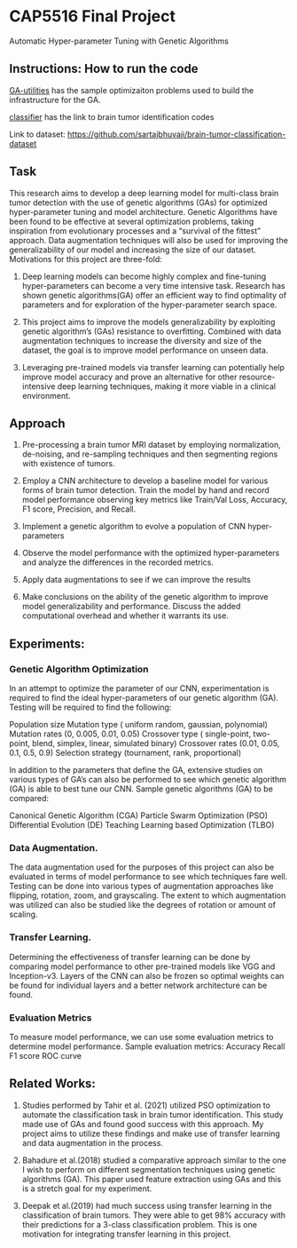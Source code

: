# CAP5516 Final Project
Automatic Hyper-parameter Tuning with Genetic Algorithms

## Instructions: How to run the code

[GA-utilities](https://github.com/eashansingh905/cap5516-final-project/tree/main/GA-utilities) has the sample optimizaiton problems used to build the
infrastructure for the GA.

[classifier](https://github.com/eashansingh905/cap5516-final-project/tree/main/classifier) has the link to brain tumor identification codes

Link to dataset: https://github.com/sartajbhuvaji/brain-tumor-classification-dataset

## Task
This research aims to develop a deep learning model for multi-class brain tumor detection with the use of genetic algorithms (GAs) for optimized hyper-parameter tuning and model architecture. Genetic Algorithms have been found to be effective at several optimization problems, taking inspiration from evolutionary processes and a “survival of the fittest” approach. Data augmentation techniques will also be used for improving the generalizability of our model and increasing the size of our dataset. Motivations for this project are three-fold:

1) Deep learning models can become highly complex and fine-tuning hyper-parameters can become a very time intensive task. Research has shown genetic algorithms(GA) offer an efficient way to find optimality of parameters and for exploration of the hyper-parameter search space.

2) This project aims to improve the models generalizability by exploiting genetic algorithm’s (GAs) resistance to overfitting. Combined with data augmentation techniques to increase the diversity and size of the dataset, the goal is to improve model performance on unseen data. 

3) Leveraging pre-trained models via transfer learning can potentially help improve model accuracy and prove an alternative for other resource-intensive deep learning techniques, making it more viable in a clinical environment.

## Approach

1) Pre-processing a brain tumor MRI dataset by employing normalization, de-noising, and re-sampling techniques and then segmenting regions with existence of tumors. 

2) Employ a CNN architecture to develop a baseline model for various forms of brain tumor detection. Train the model by hand and record model performance observing key metrics like Train/Val Loss, Accuracy, F1 score, Precision, and Recall. 

3) Implement a genetic algorithm to evolve a population of CNN hyper-parameters

4) Observe the model performance with the optimized hyper-parameters and analyze the differences in the recorded metrics.

5) Apply data augmentations to see if we can improve the results

6) Make conclusions on the ability of the genetic algorithm to improve model generalizability and performance. Discuss the added computational overhead and whether it warrants its use. 



## Experiments: 

### Genetic Algorithm Optimization
In an attempt to optimize the parameter of our CNN, experimentation is required to find the ideal hyper-parameters of our genetic algorithm (GA). Testing will be required to find the following:

Population size 
Mutation type ( uniform random, gaussian, polynomial) 
Mutation rates (0, 0.005, 0.01, 0.05)
Crossover type ( single-point, two-point, blend, simplex, linear, simulated binary) 
Crossover rates  (0.01, 0.05, 0.1, 0.5, 0.9)
Selection strategy (tournament, rank, proportional) 

In addition to the parameters that define the GA, extensive studies on various types of GA’s can also be performed to see which genetic algorithm (GA) is able to best tune our CNN. Sample genetic algorithms (GA) to be compared: 

Canonical Genetic Algorithm (CGA)
Particle Swarm Optimization (PSO)
Differential Evolution (DE)
Teaching Learning based Optimization (TLBO)

###  Data Augmentation. 

The data augmentation used for the purposes of this project can also be evaluated in terms of model performance to see which techniques fare well. Testing can be done into various types of augmentation approaches like flipping, rotation, zoom, and grayscaling. The extent to which augmentation was utilized can also be studied like the degrees of rotation or amount of scaling.

### Transfer Learning. 

Determining the effectiveness of transfer learning can be done by comparing model performance to other pre-trained models like VGG and Inception-v3. Layers of the CNN can also be frozen so optimal weights can be found for individual layers and a better network architecture can be found.

### Evaluation Metrics

To measure model performance, we can use some evaluation metrics to determine model performance. Sample evaluation metrics:
Accuracy
Recall
F1 score 
ROC curve

## Related Works:

1) Studies performed by Tahir et al. (2021) utilized PSO optimization to automate the classification task in brain tumor identification. This study made use of GAs and found good success with this approach. My project aims to utilize these findings and make use of transfer learning and data augmentation in the process.

2) Bahadure et al.(2018) studied a comparative approach similar to the one I wish to perform on different segmentation techniques using genetic algorithms (GA). This paper used feature extraction using GAs and this is a stretch goal for my experiment. 

3) Deepak et al.(2019) had much success using transfer learning in the classification of brain tumors. They were able to get 98% accuracy with their predictions for a 3-class classification problem. This is one motivation for integrating transfer learning in this project.
